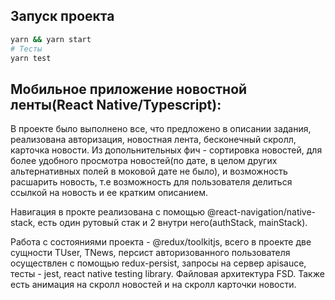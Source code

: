 



## Запуск проекта

```bash
yarn && yarn start
# Тесты
yarn test
```

##  Мобильное приложение новостной ленты(React Native/Typescript): 
В проекте было выполнено все, что предложено в описании задания, реализована авторизация, новостная лента, бесконечный скролл, карточка новости. Из допольнительных фич - сортировка новостей, для более удобного просмотра новостей(по дате, в целом других альтернативных полей в моковой дате не было), и возможность расшарить новость, т.е возможность для пользователя делиться ссылкой на новость и ее кратким описанием. 

Навигация в прокте реализована с помощью @react-navigation/native-stack, есть один рутовый стак и 2 внутри него(authStack, mainStack). 

Работа с состояниями проекта - @redux/toolkitjs, всего в проекте две сущности TUser, TNews, персист авторизованного пользователя осуществлен с помощью redux-persist, запросы на сервер apisauce, тесты - jest, react native testing library. Файловая архитектура FSD. Также есть анимация на скролл новостей и на скролл карточки новости.

